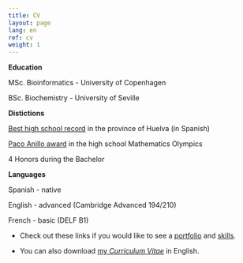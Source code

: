 ```yaml
---
title: CV
layout: page
lang: en
ref: cv
weight: 1
---
```


**Education**

MSc. Bioinformatics - University of Copenhagen

BSc. Biochemistry - University of Seville


**Distictions**

[Best high school record](http://www.juntadeandalucia.es/boja/2013/24/7) in the province of Huelva (in Spanish)

[Paco Anillo award](http://thales.cica.es/olimpiada2/?q=node/1203) in the high school Mathematics Olympics

4 Honors during the Bachelor

**Languages**

Spanish - native 

English - advanced (Cambridge Advanced 194/210)

French - basic (DELF B1)


* Check out these links if you would like to see a [portfolio](/portfolio/index.html) and [skills](/skills/index.html).

* You can also download [my *Curriculum Vitae*](https://mega.nz/#!wwUE3AjQ!rTgf6JWwRGAdHggif0meQc7dpdAdJyY5zCBqK6KfIw4) in English.

